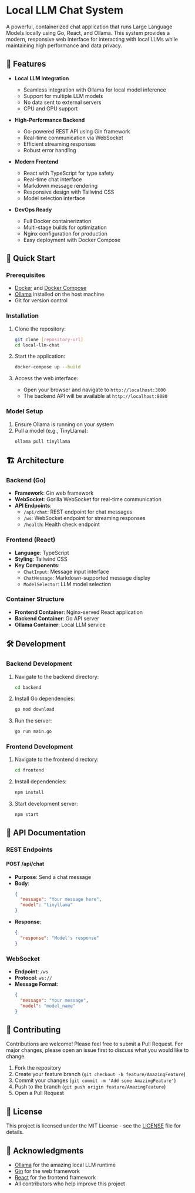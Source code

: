 # Local LLM Chat System

A powerful, containerized chat application that runs Large Language Models locally using Go, React, and Ollama. This system provides a modern, responsive web interface for interacting with local LLMs while maintaining high performance and data privacy.

## 🌟 Features

- **Local LLM Integration**
  - Seamless integration with Ollama for local model inference
  - Support for multiple LLM models
  - No data sent to external servers
  - CPU and GPU support

- **High-Performance Backend**
  - Go-powered REST API using Gin framework
  - Real-time communication via WebSocket
  - Efficient streaming responses
  - Robust error handling

- **Modern Frontend**
  - React with TypeScript for type safety
  - Real-time chat interface
  - Markdown message rendering
  - Responsive design with Tailwind CSS
  - Model selection interface

- **DevOps Ready**
  - Full Docker containerization
  - Multi-stage builds for optimization
  - Nginx configuration for production
  - Easy deployment with Docker Compose

## 🚀 Quick Start

### Prerequisites

- [Docker](https://www.docker.com/get-started) and [Docker Compose](https://docs.docker.com/compose/install/)
- [Ollama](https://ollama.ai/download) installed on the host machine
- Git for version control

### Installation

1. Clone the repository:
   ```bash
   git clone [repository-url]
   cd local-llm-chat
   ```

2. Start the application:
   ```bash
   docker-compose up --build
   ```

3. Access the web interface:
   - Open your browser and navigate to `http://localhost:3000`
   - The backend API will be available at `http://localhost:8080`

### Model Setup

1. Ensure Ollama is running on your system
2. Pull a model (e.g., TinyLlama):
   ```bash
   ollama pull tinyllama
   ```

## 🏗️ Architecture

### Backend (Go)

- **Framework**: Gin web framework
- **WebSocket**: Gorilla WebSocket for real-time communication
- **API Endpoints**:
  - `/api/chat`: REST endpoint for chat messages
  - `/ws`: WebSocket endpoint for streaming responses
  - `/health`: Health check endpoint

### Frontend (React)

- **Language**: TypeScript
- **Styling**: Tailwind CSS
- **Key Components**:
  - `ChatInput`: Message input interface
  - `ChatMessage`: Markdown-supported message display
  - `ModelSelector`: LLM model selection

### Container Structure

- **Frontend Container**: Nginx-served React application
- **Backend Container**: Go API server
- **Ollama Container**: Local LLM service

## 🛠️ Development

### Backend Development

1. Navigate to the backend directory:
   ```bash
   cd backend
   ```

2. Install Go dependencies:
   ```bash
   go mod download
   ```

3. Run the server:
   ```bash
   go run main.go
   ```

### Frontend Development

1. Navigate to the frontend directory:
   ```bash
   cd frontend
   ```

2. Install dependencies:
   ```bash
   npm install
   ```

3. Start development server:
   ```bash
   npm start
   ```

## 📝 API Documentation

### REST Endpoints

#### POST /api/chat
- **Purpose**: Send a chat message
- **Body**:
  ```json
  {
    "message": "Your message here",
    "model": "tinyllama"
  }
  ```
- **Response**:
  ```json
  {
    "response": "Model's response"
  }
  ```

### WebSocket

- **Endpoint**: `/ws`
- **Protocol**: `ws://`
- **Message Format**:
  ```json
  {
    "message": "Your message",
    "model": "model_name"
  }
  ```

## 🤝 Contributing

Contributions are welcome! Please feel free to submit a Pull Request. For major changes, please open an issue first to discuss what you would like to change.

1. Fork the repository
2. Create your feature branch (`git checkout -b feature/AmazingFeature`)
3. Commit your changes (`git commit -m 'Add some AmazingFeature'`)
4. Push to the branch (`git push origin feature/AmazingFeature`)
5. Open a Pull Request

## 📄 License

This project is licensed under the MIT License - see the [LICENSE](LICENSE) file for details.

## 🙏 Acknowledgments

- [Ollama](https://ollama.ai/) for the amazing local LLM runtime
- [Gin](https://gin-gonic.com/) for the web framework
- [React](https://reactjs.org/) for the frontend framework
- All contributors who help improve this project
